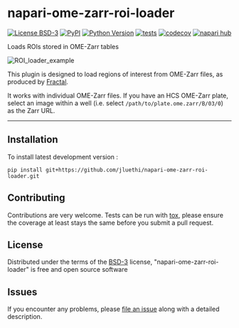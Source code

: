 # napari-ome-zarr-roi-loader

[![License BSD-3](https://img.shields.io/pypi/l/napari-ome-zarr-roi-loader.svg?color=green)](https://github.com/jluethi/napari-ome-zarr-roi-loader/raw/main/LICENSE)
[![PyPI](https://img.shields.io/pypi/v/napari-ome-zarr-roi-loader.svg?color=green)](https://pypi.org/project/napari-ome-zarr-roi-loader)
[![Python Version](https://img.shields.io/pypi/pyversions/napari-ome-zarr-roi-loader.svg?color=green)](https://python.org)
[![tests](https://github.com/jluethi/napari-ome-zarr-roi-loader/workflows/tests/badge.svg)](https://github.com/jluethi/napari-ome-zarr-roi-loader/actions)
[![codecov](https://codecov.io/gh/jluethi/napari-ome-zarr-roi-loader/branch/main/graph/badge.svg)](https://codecov.io/gh/jluethi/napari-ome-zarr-roi-loader)
[![napari hub](https://img.shields.io/endpoint?url=https://api.napari-hub.org/shields/napari-ome-zarr-roi-loader)](https://napari-hub.org/plugins/napari-ome-zarr-roi-loader)

Loads ROIs stored in OME-Zarr tables

![ROI_loader_example](https://user-images.githubusercontent.com/18033446/214337778-48cc48d6-7149-4db7-823c-c5196ee3fd32.jpg)


This plugin is designed to load regions of interest from OME-Zarr files, as produced by [Fractal](https://fractal-analytics-platform.github.io).

It works with individual OME-Zarr files. If you have an HCS OME-Zarr plate, select an image within a well (i.e. select `/path/to/plate.ome.zarr/B/03/0`) as the Zarr URL.

----------------------------------

## Installation

To install latest development version :

    pip install git+https://github.com/jluethi/napari-ome-zarr-roi-loader.git


## Contributing

Contributions are very welcome. Tests can be run with [tox], please ensure
the coverage at least stays the same before you submit a pull request.

## License

Distributed under the terms of the [BSD-3] license,
"napari-ome-zarr-roi-loader" is free and open source software

## Issues

If you encounter any problems, please [file an issue] along with a detailed description.

[napari]: https://github.com/napari/napari
[Cookiecutter]: https://github.com/audreyr/cookiecutter
[@napari]: https://github.com/napari
[MIT]: http://opensource.org/licenses/MIT
[BSD-3]: http://opensource.org/licenses/BSD-3-Clause
[GNU GPL v3.0]: http://www.gnu.org/licenses/gpl-3.0.txt
[GNU LGPL v3.0]: http://www.gnu.org/licenses/lgpl-3.0.txt
[Apache Software License 2.0]: http://www.apache.org/licenses/LICENSE-2.0
[Mozilla Public License 2.0]: https://www.mozilla.org/media/MPL/2.0/index.txt
[cookiecutter-napari-plugin]: https://github.com/napari/cookiecutter-napari-plugin

[file an issue]: https://github.com/jluethi/napari-ome-zarr-roi-loader/issues

[napari]: https://github.com/napari/napari
[tox]: https://tox.readthedocs.io/en/latest/
[pip]: https://pypi.org/project/pip/
[PyPI]: https://pypi.org/
